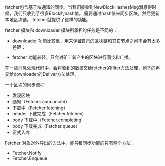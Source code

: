 fetcher包含基于块通知的同步。当我们接收到NewBlockHashesMsg消息得时候，我们只收到了很多Block的hash值。 需要通过hash值来同步区块，然后更新本地区块链。 fetcher就提供了这样的功能。

fetcher 模块和 downloader 模块所承担的任务是不同的：

* downloader 功能比较重，用来保证自己的区块链和其它节点之间不会有太多差距；

* fetcher 功能较轻，只会对矿工新产生的区块进行同步和广播。

在一些消息处理代码中，会将收到的数据交给fetcher的filter方法处理，剩下的再交给downloader的Deliver方法处理。

一个区块的同步流程:

* 发现区块
* 通知（Fetcher.announced）
* 下载中（Fetcher.fetching）
* header 下载完成（Fetcher.fetched）
* body 下载中（Fetcher.completing）
* body 下载完成（Fetcher.queue）
* 正式入库

Fetcher 对象对外导出的方法中，能导致同步功能的只有两个方法：

* Fetcher.Notify
* Fetcher.Enqueue



